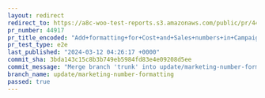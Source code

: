 ```yaml
---
layout: redirect
redirect_to: https://a8c-woo-test-reports.s3.amazonaws.com/public/pr/44917/e2e/index.html
pr_number: 44917
pr_title_encoded: "Add+formatting+for+Cost+and+Sales+numbers+in+Campaigns+card+in+Marketing+page"
pr_test_type: e2e
last_published: "2024-03-12 04:26:17 +0000"
commit_sha: 3bda143c15c8b3b749eb5984fd83e4e09208d5ee
commit_message: "Merge branch 'trunk' into update/marketing-number-formatting"
branch_name: update/marketing-number-formatting
passed: true
---
```

